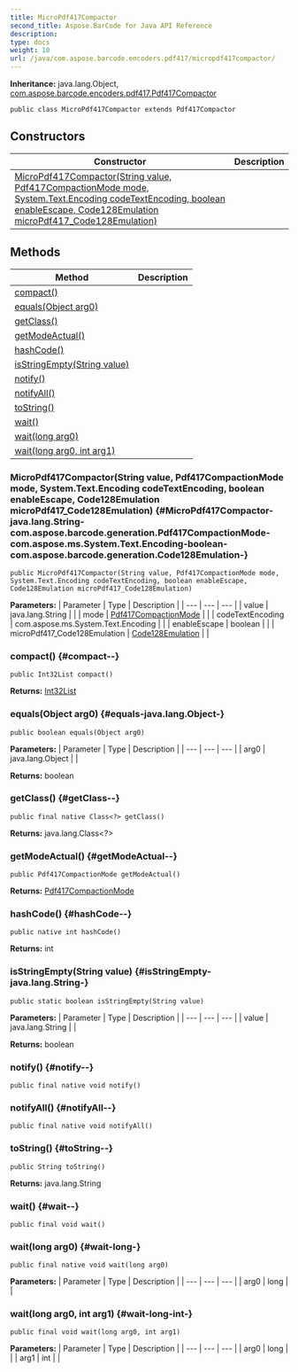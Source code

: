 ```yaml
---
title: MicroPdf417Compactor
second_title: Aspose.BarCode for Java API Reference
description: 
type: docs
weight: 10
url: /java/com.aspose.barcode.encoders.pdf417/micropdf417compactor/
---
```

**Inheritance:**
java.lang.Object, [com.aspose.barcode.encoders.pdf417.Pdf417Compactor](../../com.aspose.barcode.encoders.pdf417/pdf417compactor)
```
public class MicroPdf417Compactor extends Pdf417Compactor
```
## Constructors

| Constructor | Description |
| --- | --- |
| [MicroPdf417Compactor(String value, Pdf417CompactionMode mode, System.Text.Encoding codeTextEncoding, boolean enableEscape, Code128Emulation microPdf417_Code128Emulation)](#MicroPdf417Compactor-java.lang.String-com.aspose.barcode.generation.Pdf417CompactionMode-com.aspose.ms.System.Text.Encoding-boolean-com.aspose.barcode.generation.Code128Emulation-) |  |
## Methods

| Method | Description |
| --- | --- |
| [compact()](#compact--) |  |
| [equals(Object arg0)](#equals-java.lang.Object-) |  |
| [getClass()](#getClass--) |  |
| [getModeActual()](#getModeActual--) |  |
| [hashCode()](#hashCode--) |  |
| [isStringEmpty(String value)](#isStringEmpty-java.lang.String-) |  |
| [notify()](#notify--) |  |
| [notifyAll()](#notifyAll--) |  |
| [toString()](#toString--) |  |
| [wait()](#wait--) |  |
| [wait(long arg0)](#wait-long-) |  |
| [wait(long arg0, int arg1)](#wait-long-int-) |  |
### MicroPdf417Compactor(String value, Pdf417CompactionMode mode, System.Text.Encoding codeTextEncoding, boolean enableEscape, Code128Emulation microPdf417_Code128Emulation) {#MicroPdf417Compactor-java.lang.String-com.aspose.barcode.generation.Pdf417CompactionMode-com.aspose.ms.System.Text.Encoding-boolean-com.aspose.barcode.generation.Code128Emulation-}
```
public MicroPdf417Compactor(String value, Pdf417CompactionMode mode, System.Text.Encoding codeTextEncoding, boolean enableEscape, Code128Emulation microPdf417_Code128Emulation)
```


**Parameters:**
| Parameter | Type | Description |
| --- | --- | --- |
| value | java.lang.String |  |
| mode | [Pdf417CompactionMode](../../com.aspose.barcode.generation/pdf417compactionmode) |  |
| codeTextEncoding | com.aspose.ms.System.Text.Encoding |  |
| enableEscape | boolean |  |
| microPdf417_Code128Emulation | [Code128Emulation](../../com.aspose.barcode.generation/code128emulation) |  |

### compact() {#compact--}
```
public Int32List compact()
```




**Returns:**
[Int32List](../../com.aspose.barcode.common.generic.list/int32list)
### equals(Object arg0) {#equals-java.lang.Object-}
```
public boolean equals(Object arg0)
```




**Parameters:**
| Parameter | Type | Description |
| --- | --- | --- |
| arg0 | java.lang.Object |  |

**Returns:**
boolean
### getClass() {#getClass--}
```
public final native Class<?> getClass()
```




**Returns:**
java.lang.Class<?>
### getModeActual() {#getModeActual--}
```
public Pdf417CompactionMode getModeActual()
```




**Returns:**
[Pdf417CompactionMode](../../com.aspose.barcode.generation/pdf417compactionmode)
### hashCode() {#hashCode--}
```
public native int hashCode()
```




**Returns:**
int
### isStringEmpty(String value) {#isStringEmpty-java.lang.String-}
```
public static boolean isStringEmpty(String value)
```




**Parameters:**
| Parameter | Type | Description |
| --- | --- | --- |
| value | java.lang.String |  |

**Returns:**
boolean
### notify() {#notify--}
```
public final native void notify()
```




### notifyAll() {#notifyAll--}
```
public final native void notifyAll()
```




### toString() {#toString--}
```
public String toString()
```




**Returns:**
java.lang.String
### wait() {#wait--}
```
public final void wait()
```




### wait(long arg0) {#wait-long-}
```
public final native void wait(long arg0)
```




**Parameters:**
| Parameter | Type | Description |
| --- | --- | --- |
| arg0 | long |  |

### wait(long arg0, int arg1) {#wait-long-int-}
```
public final void wait(long arg0, int arg1)
```




**Parameters:**
| Parameter | Type | Description |
| --- | --- | --- |
| arg0 | long |  |
| arg1 | int |  |

